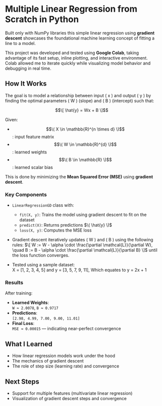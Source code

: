 # Multiple Linear Regression from Scratch in Python

Built only with NumPy libraries this simple linear regression using **gradient descent** showcases the foundational machine learning concept of fitting a line to a model.

This project was developed and tested using **Google Colab**, taking advantage of its fast setup, inline plotting, and interactive environment. Colab allowed me to iterate quickly while visualizing model behavior and debugging in real time.

## How It Works
The goal is to model a relationship between input \( x \) and output \( y \) by finding the optimal parameters \( W \) (slope) and \( B \) (intercept) such that:

$$\[
\hat{y} = Wx + B
\]$$

Given:
- $$\( X \in \mathbb{R}^{n \times d} \)$$: input feature matrix
- $$\( W \in \mathbb{R}^{d} \)$$: learned weights
- $$\( B \in \mathbb{R} \)$$: learned scalar bias

This is done by minimizing the **Mean Squared Error (MSE)** using **gradient descent**.


### Key Components

- `LinearRegressionGD` class with:
  - `fit(X, y)`: Trains the model using gradient descent to fit on the dataset
  - `predict(X)`: Returns predictions $\( \hat{y} \)$
  - `loss(X, y)`: Computes the MSE loss

- Gradient descent iteratively updates \( W \) and \( B \) using the following rules:
  $\[
  W := W - \alpha \cdot \frac{\partial \mathcal{L}}{\partial W}, \quad
  B := B - \alpha \cdot \frac{\partial \mathcal{L}}{\partial B}
  \]$
  until the loss function converges.

- Tested using a sample dataset:  
  X = [1, 2, 3, 4, 5] and y = [3, 5, 7, 9, 11], Which equates to y = 2x + 1

### Results

After training:
- **Learned Weights**:  
  `W ≈ 2.0078`, `B ≈ 0.9717`
- **Predictions**:  
  `[2.98, 4.99, 7.00, 9.00, 11.01]`
- **Final Loss**:  
  `MSE ≈ 0.00015` — indicating near-perfect convergence

## What I Learned

- How linear regression models work under the hood
- The mechanics of gradient descent
- The role of step size (learning rate) and convergence

## Next Steps

- Support for multiple features (multivariate linear regression)
- Visualization of gradient descent steps and convergence
